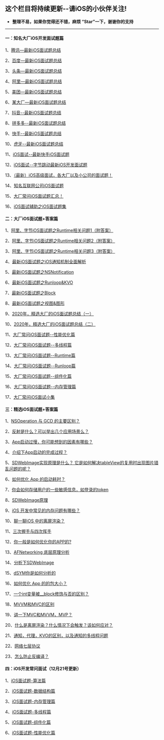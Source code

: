 ## 这个栏目将持续更新--请iOS的小伙伴关注!

* **整理不易，如果你觉得还不错，麻烦  “Star”一下，谢谢你的支持**

***
#### 一：知名大厂iOS开发面试题篇

1、[腾讯—最新iOS面试题总结](https://github.com/LGBamboo/iOS-article/blob/main/%E8%85%BE%E8%AE%AF%E2%80%94%E6%9C%80%E6%96%B0iOS%E9%9D%A2%E8%AF%95%E9%A2%98%E6%80%BB%E7%BB%93.md)

2、[百度—最新iOS面试题总结](https://github.com/LGBamboo/iOS-article/blob/main/%E7%99%BE%E5%BA%A6%E2%80%94%E6%9C%80%E6%96%B0iOS%E9%9D%A2%E8%AF%95%E9%A2%98%E6%80%BB%E7%BB%93.md)

3、[头条—最新iOS面试题总结](https://github.com/LGBamboo/iOS-article/blob/main/%E5%A4%B4%E6%9D%A1%E2%80%94%E6%9C%80%E6%96%B0iOS%E9%9D%A2%E8%AF%95%E9%A2%98%E6%80%BB%E7%BB%93.md)

4、[阿里—最新iOS面试题总结](https://github.com/LGBamboo/iOS-article/blob/main/%E9%98%BF%E9%87%8C%E2%80%94%E6%9C%80%E6%96%B0iOS%E9%9D%A2%E8%AF%95%E9%A2%98%E6%80%BB%E7%BB%93.md)

5、[美团—最新iOS面试题总结](https://github.com/LGBamboo/iOS-article/blob/main/%E7%BE%8E%E5%9B%A2%E2%80%94%E6%9C%80%E6%96%B0iOS%E9%9D%A2%E8%AF%95%E9%A2%98%E6%80%BB%E7%BB%93.md)

6、[某大厂—最新iOS面试题总结](https://github.com/LGBamboo/iOS-article/blob/main/XX%E5%A4%A7%E5%8E%82%E2%80%94%E6%9C%80%E6%96%B0iOS%E9%9D%A2%E8%AF%95%E9%A2%98%E6%80%BB%E7%BB%93.md)

7、[抖音--最新iOS面试题总结](https://github.com/LGBamboo/iOS-article/blob/main/%E6%8A%96%E9%9F%B3--%E6%9C%80%E6%96%B0iOS%E9%9D%A2%E8%AF%95%E9%A2%98%E6%80%BB%E7%BB%93.md)

8、[拼多多--最新iOS面试题总结](https://github.com/LGBamboo/iOS-article/blob/main/%E6%8B%BC%E5%A4%9A%E5%A4%9A--%E6%9C%80%E6%96%B0iOS%E9%9D%A2%E8%AF%95%E9%A2%98%E6%80%BB%E7%BB%93.md)

9、[快手--最新iOS面试题总结](https://github.com/LGBamboo/iOS-article/blob/main/%E5%BF%AB%E6%89%8B--%E6%9C%80%E6%96%B0iOS%E9%9D%A2%E8%AF%95%E9%A2%98%E6%80%BB%E7%BB%93.md)

10、[虎牙--最新iOS面试题总结](https://github.com/LGBamboo/iOS-article/blob/main/%E8%99%8E%E7%89%99--%E6%9C%80%E6%96%B0iOS%E9%9D%A2%E8%AF%95%E9%A2%98%E6%80%BB%E7%BB%93.md)

11、[iOS面试--最新快手iOS面试题](https://github.com/LGBamboo/iOS-article/blob/main/iOS%E9%9D%A2%E8%AF%95--%E6%9C%80%E6%96%B0%E5%BF%AB%E6%89%8BiOS%E9%9D%A2%E8%AF%95%E9%A2%98.md)

12、[iOS面试--字节跳动最新iOS开发面试题](https://github.com/LGBamboo/iOS-article/blob/main/iOS%E9%9D%A2%E8%AF%95--%E5%AD%97%E8%8A%82%E8%B7%B3%E5%8A%A8%E6%9C%80%E6%96%B0iOS%E5%BC%80%E5%8F%91%E9%9D%A2%E8%AF%95%E9%A2%98.md)

13、[（最新）iOS高级面试，各大厂以及小公司的面试题！](https://github.com/LGBamboo/iOS-article/blob/main/%EF%BC%88%E6%9C%80%E6%96%B0%EF%BC%89iOS%E9%AB%98%E7%BA%A7%E9%9D%A2%E8%AF%95%EF%BC%8C%E5%90%84%E5%A4%A7%E5%8E%82%E4%BB%A5%E5%8F%8A%E5%B0%8F%E5%85%AC%E5%8F%B8%E7%9A%84%E9%9D%A2%E8%AF%95%E9%A2%98%EF%BC%81.md)

14、[知名互联网公司iOS面试题](https://github.com/LGBamboo/iOS-article/blob/main/%E7%9F%A5%E5%90%8D%E4%BA%92%E8%81%94%E7%BD%91%E5%85%AC%E5%8F%B8iOS%E9%9D%A2%E8%AF%95%E9%A2%98.md)

15、[大厂常问iOS面试题汇总！](https://github.com/LGBamboo/iOS-article/blob/main/%E5%A4%A7%E5%8E%82%E5%B8%B8%E9%97%AEiOS%E9%9D%A2%E8%AF%95%E9%A2%98%E6%B1%87%E6%80%BB%EF%BC%81.md)

16、[iOS面试辅助之iOS面试题集](https://github.com/LGBamboo/iOS-article/blob/main/iOS%E9%9D%A2%E8%AF%95%E8%BE%85%E5%8A%A9%E4%B9%8BiOS%E9%9D%A2%E8%AF%95%E9%A2%98%E9%9B%86.md)


#### 二：大厂iOS面试题+答案篇

1、[阿里、字节iOS面试题之Runtime相关问题1（附答案）](https://github.com/LGBamboo/iOS-article.02/blob/main/%E9%98%BF%E9%87%8C%E3%80%81%E5%AD%97%E8%8A%82iOS%E9%9D%A2%E8%AF%95%E9%A2%98%E4%B9%8BRuntime%E7%9B%B8%E5%85%B3%E9%97%AE%E9%A2%981%EF%BC%88%E9%99%84%E7%AD%94%E6%A1%88%EF%BC%89.md)

2、[阿里、字节iOS面试题之Runtime相关问题2（附答案）](https://github.com/LGBamboo/iOS-article.02/blob/main/%E9%98%BF%E9%87%8C%E3%80%81%E5%AD%97%E8%8A%82iOS%E9%9D%A2%E8%AF%95%E9%A2%98%E4%B9%8BRuntime%E7%9B%B8%E5%85%B3%E9%97%AE%E9%A2%982%EF%BC%88%E9%99%84%E7%AD%94%E6%A1%88%EF%BC%89.md)

3、[阿里、字节iOS面试题之Runtime相关问题3（附答案）](https://github.com/LGBamboo/iOS-article.02/blob/main/%E9%98%BF%E9%87%8C%E3%80%81%E5%AD%97%E8%8A%82iOS%E9%9D%A2%E8%AF%95%E9%A2%98%E4%B9%8BRuntime%E7%9B%B8%E5%85%B3%E9%97%AE%E9%A2%983%EF%BC%88%E9%99%84%E7%AD%94%E6%A1%88%EF%BC%89.md)

4、[最新iOS面试题之iOS通知机制全面解析](https://www.jianshu.com/p/5952c0a3fc62)

5、[最新iOS面试题之NSNotification](https://www.jianshu.com/p/ef71cdf30ac1)

6、[最新iOS面试题之Runloop&KVO](https://www.jianshu.com/p/97610617699b)

7、[最新iOS面试题之Block](https://www.jianshu.com/p/18d446589589)

8、[最新iOS面试题之视图&图形](https://www.jianshu.com/p/f4ab71af8ffa)

9、[2020年，精选大厂的iOS面试题总结（一）](https://www.jianshu.com/p/deeac4ab2742)

10、[2020年，精选大厂的iOS面试题总结（二）](https://www.jianshu.com/p/89601ba29684)

11、[大厂常问iOS面试题--性能优化篇](https://www.jianshu.com/p/4a480458ba51)

12、[大厂常问iOS面试题--多线程篇](https://www.jianshu.com/p/9e51dfbdb96f)

13、[大厂常问iOS面试题--Runtime篇](https://www.jianshu.com/p/ad97a1e91ba3)

14、[大厂常问iOS面试题--Runloop篇](https://www.jianshu.com/p/85f14af8e7cf)

15、[大厂常问iOS面试题--组件化篇](https://www.jianshu.com/p/d188599b86cd)

16、[大厂常问iOS面试题--内存管理篇](https://www.jianshu.com/p/c5208ffdb4c2)

17、[大厂常问iOS面试小集](https://www.jianshu.com/p/61e05b01d041)

#### 三：精选iOS面试题+答案篇

1、[NSOperation 与 GCD 的主要区别？](https://www.jianshu.com/p/00fb6fae0dc0)

2、[反射是什么？可以举出几个应用场景么？](https://www.jianshu.com/p/dc8e051b9dd7)

3、[App启动过慢，你可能想到的因素有哪些？](https://www.jianshu.com/p/998f06517eba)

4、[介绍下App启动的完成过程？](https://www.jianshu.com/p/bcc34cc2975a)

5、[SDWebImage实现原理是什么？ 它是如何解决tableView的复用时出现图片错乱问题的呢？](https://www.jianshu.com/p/bf998b2538b9)

6、[如何优化 App 的启动耗时？](https://www.jianshu.com/p/459dd555988b)

7、[你会如何存储用户的一些敏感信息，如登录的token](https://www.jianshu.com/p/380d15262054)

8、[SDWebImage原理](https://www.jianshu.com/p/ff9095de1753)

9、[iOS 开发中常见的内存问题有哪些？](https://www.jianshu.com/p/59d12b3b94f3)

10、[聊一聊iOS 中的离屏渲染？](https://www.jianshu.com/p/ac8ed9eb746a)

11、[三次握手与四次挥手](https://www.jianshu.com/p/de76ec1b5fe7)

12、[你一般是如何优化你的APP的?](https://www.jianshu.com/p/58c99ddd4879)

13、[AFNetworking 底层原理分析](https://www.jianshu.com/p/527736ee25cc)

14、[分析下SDWebImage](https://www.jianshu.com/p/5094686d3e13)

15、[dSYM你是如何分析的](https://www.jianshu.com/p/aaeb814753f5)

16、[如何优化 App 的的包大小？](https://www.jianshu.com/p/ef356e5f2611)

17、[一个int变量被__block修饰与否的区别？](https://www.jianshu.com/p/960eec2bfa64)

18、[MVVM和MVC的区别](https://www.jianshu.com/p/d0bc12a63ccf)

19、[讲一下MVC和MVVM，MVP？](https://www.jianshu.com/p/37b907cbd0e3)

20、[什么是离屏渲染？什么情况下会触发？该如何应对？](https://www.jianshu.com/p/2bd51fd0016a)

21、[通知，代理，KVO的区别，以及通知的多线程问题](https://www.jianshu.com/p/b1c55cf8f480)

22、[网络七层协议](https://www.jianshu.com/p/2713aaa354eb)

23、[怎么防止反编译？](https://www.jianshu.com/p/b4c59f85c12e)

#### 四：iOS开发常问面试（12月21号更新）

1、[iOS面试题-算法篇](https://www.jianshu.com/p/25ae898ba82a)

2、[iOS面试题-数据结构篇](https://www.jianshu.com/p/d77ab950606e)

3、[iOS面试题-内存管理篇](https://www.jianshu.com/p/266924edce8c)

4、[iOS面试题-多线程篇](https://www.jianshu.com/p/5a79110d0504)

5、[iOS面试题-组件化篇](https://www.jianshu.com/p/464a8f1ab949)

6、[iOS面试题-性能优化篇](https://www.jianshu.com/p/6e8d652c4bab)
